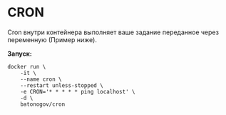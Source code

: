 # CRON

Cron внутри контейнера выполняет ваше задание переданное через переменную (Пример ниже).

**Запуск:**
```
docker run \
    -it \
    --name cron \
    --restart unless-stopped \
    -e CRON='* * * * * ping localhost' \
    -d \
    batonogov/cron
```
